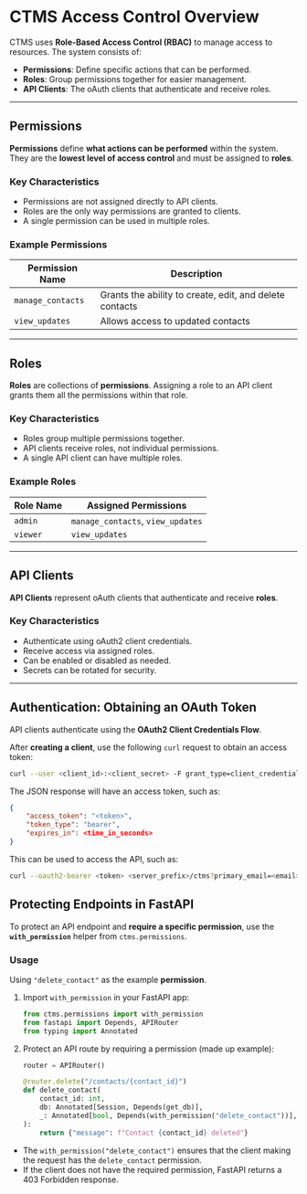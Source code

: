 # CTMS Access Control Overview

CTMS uses **Role-Based Access Control (RBAC)** to manage access to resources. The system consists of:
- **Permissions**: Define specific actions that can be performed.
- **Roles**: Group permissions together for easier management.
- **API Clients**: The oAuth clients that authenticate and receive roles.

---

## Permissions

**Permissions** define **what actions can be performed** within the system. They are the 
**lowest level of access control** and must be assigned to **roles**.

### Key Characteristics
- Permissions are not assigned directly to API clients.
- Roles are the only way permissions are granted to clients.
- A single permission can be used in multiple roles.

### Example Permissions
| Permission Name | Description |
|----------------|-------------|
| `manage_contacts` | Grants the ability to create, edit, and delete contacts |
| `view_updates` | Allows access to updated contacts |

---

## Roles

**Roles** are collections of **permissions**. Assigning a role to an API client grants them all the
permissions within that role.

### Key Characteristics
- Roles group multiple permissions together.
- API clients receive roles, not individual permissions.
- A single API client can have multiple roles.

### Example Roles
| Role Name | Assigned Permissions |
|-----------|----------------------|
| `admin` | `manage_contacts`, `view_updates` |
| `viewer` | `view_updates` |

---

## API Clients

**API Clients** represent oAuth clients that authenticate and receive **roles**.

### Key Characteristics
- Authenticate using oAuth2 client credentials.
- Receive access via assigned roles.
- Can be enabled or disabled as needed.
- Secrets can be rotated for security.

---

## Authentication: Obtaining an OAuth Token

API clients authenticate using the **OAuth2 Client Credentials Flow**.

After **creating a client**, use the following `curl` request to obtain an access token:

```sh
curl --user <client_id>:<client_secret> -F grant_type=client_credentials <server_prefix>/token
```

The JSON response will have an access token, such as:

```json
{
    "access_token": "<token>",
    "token_type": "bearer",
    "expires_in": <time_in_seconds>
}
```

This can be used to access the API, such as:

```sh
curl --oauth2-bearer <token> <server_prefix>/ctms?primary_email=<email>
```

## Protecting Endpoints in FastAPI

To protect an API endpoint and **require a specific permission**, use the **`with_permission`**
helper from `ctms.permissions`.

### Usage

Using `"delete_contact"` as the example **permission**.

1. Import `with_permission` in your FastAPI app:
   ```python
   from ctms.permissions import with_permission
   from fastapi import Depends, APIRouter
   from typing import Annotated
   ```

2. Protect an API route by requiring a permission (made up example):
   ```python
   router = APIRouter()

   @router.delete("/contacts/{contact_id}")
   def delete_contact(
       contact_id: int,
       db: Annotated[Session, Depends(get_db)],
       _: Annotated[bool, Depends(with_permission("delete_contact"))],
   ):
       return {"message": f"Contact {contact_id} deleted"}
   ```

- The `with_permission("delete_contact")` ensures that the client making the request has the `delete_contact` permission.
- If the client does not have the required permission, FastAPI returns a 403 Forbidden response.
